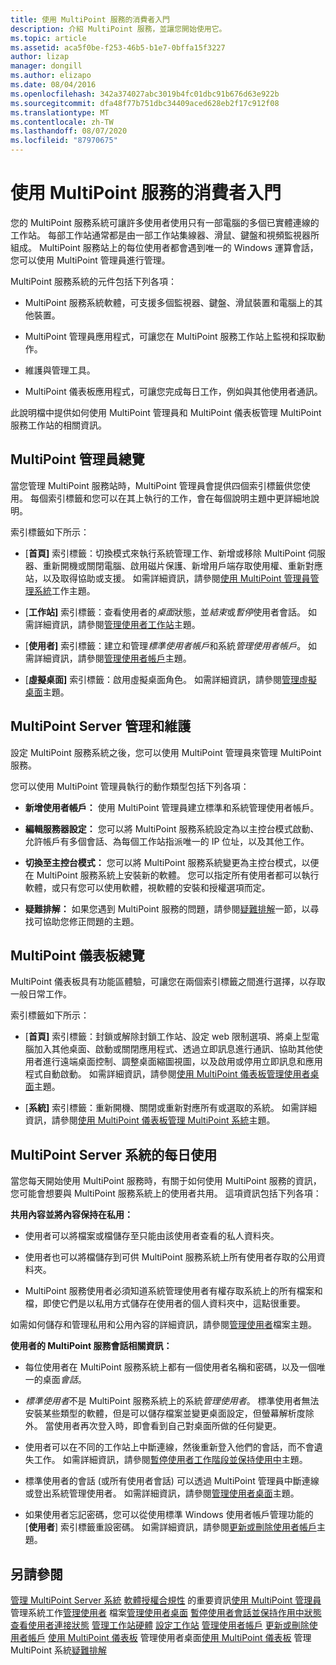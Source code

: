 ```yaml
---
title: 使用 MultiPoint 服務的消費者入門
description: 介紹 MultiPoint 服務，並讓您開始使用它。
ms.topic: article
ms.assetid: aca5f0be-f253-46b5-b1e7-0bffa15f3227
author: lizap
manager: dongill
ms.author: elizapo
ms.date: 08/04/2016
ms.openlocfilehash: 342a374027abc3019b4fc01dbc91b676d63e922b
ms.sourcegitcommit: dfa48f77b751dbc34409aced628eb2f17c912f08
ms.translationtype: MT
ms.contentlocale: zh-TW
ms.lasthandoff: 08/07/2020
ms.locfileid: "87970675"
---
```

# <a name="getting-started-with-multipoint-services"></a>使用 MultiPoint 服務的消費者入門
您的 MultiPoint 服務系統可讓許多使用者使用只有一部電腦的多個已實體連線的工作站。 每部工作站通常都是由一部工作站集線器、滑鼠、鍵盤和視頻監視器所組成。 MultiPoint 服務站上的每位使用者都會遇到唯一的 Windows 運算會話，您可以使用 MultiPoint 管理員進行管理。

MultiPoint 服務系統的元件包括下列各項：

-   MultiPoint 服務系統軟體，可支援多個監視器、鍵盤、滑鼠裝置和電腦上的其他裝置。

-   MultiPoint 管理員應用程式，可讓您在 MultiPoint 服務工作站上監視和採取動作。

-   維護與管理工具。

-   MultiPoint 儀表板應用程式，可讓您完成每日工作，例如與其他使用者通訊。

此說明檔中提供如何使用 MultiPoint 管理員和 MultiPoint 儀表板管理 MultiPoint 服務工作站的相關資訊。

## <a name="overview-of-multipoint-manager"></a>MultiPoint 管理員總覽
當您管理 MultiPoint 服務站時，MultiPoint 管理員會提供四個索引標籤供您使用。 每個索引標籤和您可以在其上執行的工作，會在每個說明主題中更詳細地說明。

索引標籤如下所示：

-   [**首頁]** 索引標籤：切換模式來執行系統管理工作、新增或移除 MultiPoint 伺服器、重新開機或關閉電腦、啟用磁片保護、新增用戶端存取使用權、重新對應站，以及取得協助或支援。 如需詳細資訊，請參閱[使用 MultiPoint 管理員管理系統](Manage-System-Tasks-Using-MultiPoint-Manager.md)工作主題。

-   [**工作站]** 索引標籤：查看使用者的*桌面*狀態，並*結束*或*暫停*使用者會話。 如需詳細資訊，請參閱[管理使用者工作站](Manage-User-Stations.md)主題。

-   [**使用者]** 索引標籤：建立和管理*標準使用者帳戶*和系統*管理使用者帳戶*。 如需詳細資訊，請參閱[管理使用者帳戶](Manage-User-Accounts.md)主題。

-   [**虛擬桌面]** 索引標籤：啟用虛擬桌面角色。 如需詳細資訊，請參閱[管理虛擬桌面](Manage-Virtual-Desktops.md)主題。

## <a name="multipoint-server-management-and-maintenance"></a>MultiPoint Server 管理和維護
設定 MultiPoint 服務系統之後，您可以使用 MultiPoint 管理員來管理 MultiPoint 服務。

您可以使用 MultiPoint 管理員執行的動作類型包括下列各項：

-   **新增使用者帳戶：** 使用 MultiPoint 管理員建立標準和系統管理使用者帳戶。

-   **編輯服務器設定：** 您可以將 MultiPoint 服務系統設定為以主控台模式啟動、允許帳戶有多個會話、為每個工作站指派唯一的 IP 位址，以及其他工作。

-   **切換至主控台模式：** 您可以將 MultiPoint 服務系統變更為主控台模式，以便在 MultiPoint 服務系統上安裝新的軟體。 您可以指定所有使用者都可以執行軟體，或只有您可以使用軟體，視軟體的安裝和授權選項而定。

-   **疑難排解：** 如果您遇到 MultiPoint 服務的問題，請參閱[疑難排解](Troubleshooting.md)一節，以尋找可協助您修正問題的主題。

## <a name="overview-of-multipoint-dashboard"></a>MultiPoint 儀表板總覽
MultiPoint 儀表板具有功能區體驗，可讓您在兩個索引標籤之間進行選擇，以存取一般日常工作。

索引標籤如下所示：

-   [**首頁]** 索引標籤：封鎖或解除封鎖工作站、設定 web 限制選項、將桌上型電腦加入其他桌面、啟動或關閉應用程式、透過立即訊息進行通訊、協助其他使用者進行遠端桌面控制、調整桌面縮圖視圖，以及啟用或停用立即訊息和應用程式自動啟動。 如需詳細資訊，請參閱[使用 MultiPoint 儀表板管理使用者桌面](Manage-User-Desktops-Using-MultiPoint-Dashboard.md)主題。

-   [**系統]** 索引標籤：重新開機、關閉或重新對應所有或選取的系統。 如需詳細資訊，請參閱[使用 MultiPoint 儀表板管理 MultiPoint 系統](Manage-MultiPoint-Systems-Using-MultiPoint-Dashboard.md)主題。

## <a name="daily-use-of-your-multipoint-server-system"></a>MultiPoint Server 系統的每日使用
當您每天開始使用 MultiPoint 服務時，有關于如何使用 MultiPoint 服務的資訊，您可能會想要與 MultiPoint 服務系統上的使用者共用。 這項資訊包括下列各項：

**共用內容並將內容保持在私用：**

-   使用者可以將檔案或檔儲存至只能由該使用者查看的私人資料夾。

-   使用者也可以將檔儲存到可供 MultiPoint 服務系統上所有使用者存取的公用資料夾。

-   MultiPoint 服務使用者必須知道系統管理使用者有權存取系統上的所有檔案和檔，即使它們是以私用方式儲存在使用者的個人資料夾中，這點很重要。

如需如何儲存和管理私用和公用內容的詳細資訊，請參閱[管理使用者](Manage-User-Files.md)檔案主題。

**使用者的 MultiPoint 服務會話相關資訊：**

-   每位使用者在 MultiPoint 服務系統上都有一個使用者名稱和密碼，以及一個唯一的桌面*會話*。

-   *標準使用者*不是 MultiPoint 服務系統上的系統*管理使用者*。 標準使用者無法安裝某些類型的軟體，但是可以儲存檔案並變更桌面設定，但螢幕解析度除外。 當使用者再次登入時，即會看到自己對桌面所做的任何變更。

-   使用者可以在不同的工作站上中斷連線，然後重新登入他們的會話，而不會遺失工作。 如需詳細資訊，請參閱[暫停使用者工作階段並保持使用中](Suspend-and-Leave-User-Session-Active.md)主題。

-   標準使用者的會話 (或所有使用者會話) 可以透過 MultiPoint 管理員中斷連線或登出系統管理使用者。 如需詳細資訊，請參閱[管理使用者桌面](manage-user-desktops-using-multipoint-dashboard.md)主題。

-   如果使用者忘記密碼，您可以從使用標準 Windows 使用者帳戶管理功能的 [**使用者**] 索引標籤重設密碼。 如需詳細資訊，請參閱[更新或刪除使用者帳戶](Update-or-Delete-a-User-Account.md)主題。

## <a name="see-also"></a>另請參閱
[管理 MultiPoint Server 系統](managing-your-multipoint-services-system.md) 
[軟體授權合規性](Important-Information-about-Software-License-Compliance.md) 
 的重要資訊[使用 MultiPoint 管理員](Manage-System-Tasks-Using-MultiPoint-Manager.md) 
 管理系統工作[管理使用者](Manage-User-Files.md) 
 檔案[管理使用者桌面](manage-user-desktops-using-multipoint-dashboard.md) 
[暫停使用者會話並保持作用中狀態](Suspend-and-Leave-User-Session-Active.md) 
[查看使用者連接狀態](View-User-Connection-Status.md) 
[管理工作站硬體](Manage-Station-Hardware.md) 
[設定工作站](Set-Up-a-Station.md) 
[管理使用者帳戶](Manage-User-Accounts.md) 
[更新或刪除使用者帳戶](Update-or-Delete-a-User-Account.md) 
[使用 MultiPoint 儀表板](Manage-User-Desktops-Using-MultiPoint-Dashboard.md) 
 管理使用者桌面[使用 MultiPoint 儀表板](Manage-MultiPoint-Systems-Using-MultiPoint-Dashboard.md) 
 管理 MultiPoint 系統[疑難排解](Troubleshooting.md)

